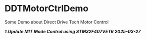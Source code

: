# DDTMotorCtrlDemo
Some Demo about Direct Drive Tech Motor Control

***1.Update MIT Mode Control using STM32F407VET6 2025-03-27***   
